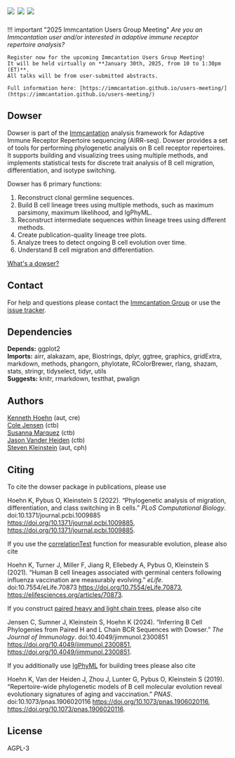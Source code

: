 # [![](http://cranlogs.r-pkg.org/badges/grand-total/dowser)](https://www.r-pkg.org/pkg/dowser) [![](https://cranlogs.r-pkg.org/badges/dowser)](https://www.r-pkg.org/pkg/dowser) [![](https://img.shields.io/static/v1?label=AIRR-C%20sw-tools%20v1&message=compliant&color=008AFF&labelColor=000000&style=plastic)](https://docs.airr-community.org/en/stable/swtools/airr_swtools_standard.html)

!!! important "2025 Immcantation Users Group Meeting"
    *Are you an Immcantation user and/or interested in adaptive immune receptor repertoire analysis?*
    
    Register now for the upcoming Immcantation Users Group Meeting!
    It will be held virtually on **January 30th, 2025, from 10 to 1:30pm (ET)**.
    All talks will be from user-submitted abstracts.

    Full information here: [https://immcantation.github.io/users-meeting/](https://immcantation.github.io/users-meeting/)

Dowser
-------------------------------------------------------------------------------

Dowser is part of the [Immcantation](http://immcantation.readthedocs.io) 
analysis framework for Adaptive Immune Receptor Repertoire sequencing 
(AIRR-seq). Dowser provides a set of tools for performing phylogenetic analysis
on B cell receptor repertoires. It supports building and visualizing trees using 
multiple methods, and implements statistical tests for discrete trait analysis
of B cell migration, differentiation, and isotype switching.


Dowser has 6 primary functions:

1. Reconstruct clonal germline sequences.
2. Build B cell lineage trees using multiple methods, such as maximum parsimony, maximum likelihood, and IgPhyML.  
3. Reconstruct intermediate sequences within lineage trees using different methods. 
4. Create publication-quality lineage tree plots.
5. Analyze trees to detect ongoing B cell evolution over time.
6. Understand B cell migration and differentiation.


[What's a dowser?](https://en.wikipedia.org/wiki/Dowsing)

Contact
-------------------------------------------------------------------------------

For help and questions please contact the [Immcantation Group](mailto:immcantation@googlegroups.com)
or use the [issue tracker](https://github.com/immcantation/dowser/issues?q=is%3Aissue+is%3Aopen+).



## Dependencies

**Depends:** ggplot2  
**Imports:** airr, alakazam, ape, Biostrings, dplyr, ggtree, graphics, gridExtra, markdown, methods, phangorn, phylotate, RColorBrewer, rlang, shazam, stats, stringr, tidyselect, tidyr, utils  
**Suggests:** knitr, rmarkdown, testthat, pwalign


## Authors

[Kenneth Hoehn](mailto:kenneth.b.hoehn@dartmouth.edu) (aut, cre)  
[Cole Jensen](mailto:cole.jensen@yale.edu) (ctb)  
[Susanna Marquez](mailto:susanna.marquez@yale.edu) (ctb)  
[Jason Vander Heiden](mailto:jason.vanderheiden@gmail.com) (ctb)  
[Steven Kleinstein](mailto:steven.kleinstein@yale.edu) (aut, cph)


## Citing

To cite the dowser package in publications, please use

  Hoehn K, Pybus O, Kleinstein S (2022). “Phylogenetic analysis of
  migration, differentiation, and class switching in B cells.” _PLoS
  Computational Biology_. doi:10.1371/journal.pcbi.1009885
  <https://doi.org/10.1371/journal.pcbi.1009885>,
  <https://doi.org/10.1371/journal.pcbi.1009885>.

If you use the [correlationTest](vignettes/Measurable-Evolution.md)
function for measurable evolution, please also cite

  Hoehn K, Turner J, Miller F, Jiang R, Ellebedy A, Pybus O, Kleinstein
  S (2021). “Human B cell lineages associated with germinal centers
  following influenza vaccination are measurably evolving.” _eLife_.
  doi:10.7554/eLife.70873 <https://doi.org/10.7554/eLife.70873>,
  <https://elifesciences.org/articles/70873>.

If you construct [paired heavy and light chain
trees](vignettes/Resolve-Light-Chains-Vignette.md), please also cite

  Jensen C, Sumner J, Kleinstein S, Hoehn K (2024). “Inferring B Cell
  Phylogenies from Paired H and L Chain BCR Sequences with Dowser.”
  _The Journal of Immunology_. doi:10.4049/jimmunol.2300851
  <https://doi.org/10.4049/jimmunol.2300851>,
  <https://doi.org/10.4049/jimmunol.2300851>.

If you additionally use [IgPhyML](https://igphyml.readthedocs.io) for
building trees please also cite

  Hoehn K, Van der Heiden J, Zhou J, Lunter G, Pybus O, Kleinstein S
  (2019). “Repertoire-wide phylogenetic models of B cell molecular
  evolution reveal evolutionary signatures of aging and vaccination.”
  _PNAS_. doi:10.1073/pnas.1906020116
  <https://doi.org/10.1073/pnas.1906020116>,
  <https://doi.org/10.1073/pnas.1906020116>.



## License

AGPL-3
